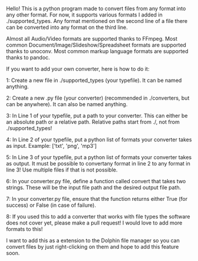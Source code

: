 Hello!
This is a python program made to convert files from any format into any other format.
For now, it supports various formats I added in ./supported_types. Any format mentioned on the second line of a file there can be converted into any format on the third line.

Almost all Audio/Video formats are supported thanks to FFmpeg.
Most common Document/Image/Slideshow/Spreadsheet formats are supported thanks to unoconv.
Most common markup language formats are supported thanks to pandoc.


If you want to add your own converter, here is how to do it:

1: Create a new file in ./supported_types (your typefile). It can be named anything.

2: Create a new .py file (your converter) (recommended in ./converters, but can be anywhere). It can also be named anything.

3: In Line 1 of your typefile, put a path to your converter. This can either be an absolute path or a relative path. Relative paths start from ./, not from ./supported_types!

4: In Line 2 of your typefile, put a python list of formats your converter takes as input. Example: \['txt', 'png', 'mp3'\]

5: In Line 3 of your typefile, put a python list of formats your converter takes as output. It must be possible to convertany format in line 2 to any format in line 3! Use multiple files if that is not possible.

6: In your converter.py file, define a function called convert that takes two strings. These will be the input file path and the desired output file path.

7: In your converter.py file, ensure that the function returns either True (for success) or False (in case of failure).

8: If you used this to add a converter that works with file types the software does not cover yet, please make a pull request! I would love to add more formats to this!


I want to add this as a extension to the Dolphin file manager so you can convert files by just right-clicking on them and hope to add this feature soon.
